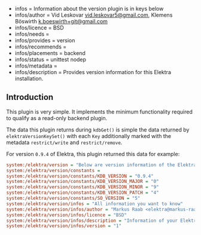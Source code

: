- infos = Information about the version plugin is in keys below
- infos/author = Vid Leskovar <vid.leskovar5@gmail.com>, Klemens Böswirth <k.boeswirth+git@gmail.com>
- infos/licence = BSD
- infos/needs =
- infos/provides = version
- infos/recommends =
- infos/placements = backend
- infos/status = unittest nodep
- infos/metadata =
- infos/description = Provides version information for this Elektra installation.

## Introduction

This plugin is very simple.
It implements the minimum functionality required to qualify as a read-only backend plugin.

The data this plugin returns during `kdbGet()` is simple the data returned by `elektraVersionKeySet()` with each `Key` additionally marked with the metadata `restrict/write` and `restrict/remove`.

For version `0.9.4` of Elektra, this plugin returned this data for example:

```ini
system:/elektra/version = "Below are version information of the Elektra Library you are currently using"
system:/elektra/version/constants =
system:/elektra/version/constants/KDB_VERSION = "0.9.4"
system:/elektra/version/constants/KDB_VERSION_MAJOR = "0"
system:/elektra/version/constants/KDB_VERSION_MINOR = "9"
system:/elektra/version/constants/KDB_VERSION_PATCH = "4"
system:/elektra/version/constants/SO_VERSION = "5"
system:/elektra/version/infos = "All information you want to know"
system:/elektra/version/infos/author = "Markus Raab <elektra@markus-raab.org>"
system:/elektra/version/infos/licence = "BSD"
system:/elektra/version/infos/description = "Information of your Elektra Installation"
system:/elektra/version/infos/version = "1"
```
